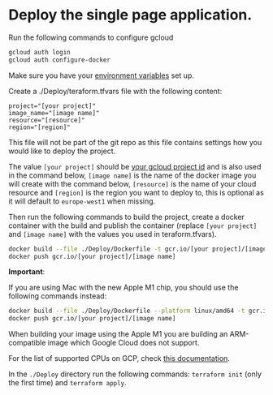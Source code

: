 # Deploy the single page application.

Run the following commands to configure gcloud

```bash
gcloud auth login
gcloud auth configure-docker
```

Make sure you have your [environment variables](https://github.com/commercetools/sunrise-spa/tree/development/Docs#Environment-variables) set up.

Create a ./Deploy/teraform.tfvars file with the following content:

```
project="[your project]"
image_name="[image name]"
resource="[resource]"
region="[region]"
```

This file will not be part of the git repo as this file contains settings how you would like to deploy the project.

The value `[your project]` should be [your gcloud project id](https://cloud.google.com/resource-manager/docs/creating-managing-projects) and is also used in the command below, `[image name]` is the name of the docker image you will create with the command below, `[resource]` is the name of your cloud resource and `[region]` is the region you want to deploy to, this is optional as it will default to `europe-west1` when missing.

Then run the following commands to build the project, create a docker container with the build and publish the container (replace `[your project]` and `[image name]` with the values you used in teraform.tfvars).

```bash
docker build --file ./Deploy/Dockerfile -t gcr.io/[your project]/[image name] .
docker push gcr.io/[your project]/[image name]
```
**Important**:

 If you are using Mac with the new Apple M1 chip, you should use the following commands instead:
```bash
docker build --file ./Deploy/Dockerfile --platform linux/amd64 -t gcr.io/[your project]/[image name] .
docker push gcr.io/[your project]/[image name]
```
When building your image using the Apple M1 you are building an ARM-compatible image which Google Cloud does not support.

For the list of supported CPUs on GCP, check [this documentation](https://cloud.google.com/compute/docs/cpu-platforms).

In the `./Deploy` directory run the following commands: `terraform init` (only the first time) and `terraform apply`.
